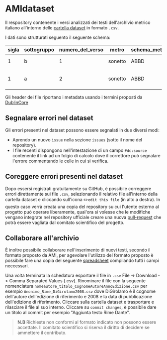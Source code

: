 # AMIdataset
Il respository contenente i versi analizzati dei testi dell'archivio metrico italiano all'interno delle [cartella dataset](https://github.com/ArchivioMetricoItaliano/AMIdataset/tree/main/dataset) in formato `.csv`. 

I dati sono strutturati seguento il seguente schema:

| sigla      | sottogruppo | numero_del_verso | metro   | schema_metrico | congedo | tipo_verso | trascrizione_verso                    | accento_01 | accento_02 | accento_03 | accento_04 | accento_05 | accento_06 | accento_07 | accento_08 | accento_09 | accento_10 | irregolarità |
|------------|-------------|------------------|---------|----------------|---------|------------|---------------------------------------|-----------:|-----------:|-----------:|-----------:|-----------:|-----------:|-----------:|-----------:|-----------:|-----------:|--------------|
| 1 |           b |                1 | sonetto | ABBD           | ABBC    |         11 | A ciascun’alma presa e gentil core    | 1          | 1          | 0          | 1          | 0          | 1          | 0          | 1          | 0          | 0          | ipometro     |
| 1 |           a |                2 | sonetto | ABBD           | ABBC    |          7 | nel cui cospetto ven lo dir presente, | 0          | 1          | 0          | 1          | 0          | 0          | 0          | 0          | 0          | 0          | ipermetro    |

Gli header dei file riportano i metadata usando i termini proposti da [DublinCore](https://www.dublincore.org/specifications/dublin-core/dcmi-terms/)

## Segnalare errori nel dataset
Gli errori presenti nel dataset possono essere segnalati in due diversi modi:
 - Aprendo un nuovo `issue` nella sezione `issues` (sotto il nome del repository).
 - I file recenti dispongono nell'intestazione di un campo `#dc:source`	contenente il link ad un folgio di calcolo dove il correttore può segnalare l'errore commentando le celle in cui si verifica.

## Coreggere errori presenti nel dataset
Dopo essersi registrati gratuitamente su GitHub, è possibile correggere errori direttamente sui file `.csv`, selezionando il relativo file all'interno della cartella dataset e cliccando sull'icona ✏️`edit this file` (in alto a destra). In questo caso verrà creata una copia del repository su cui l'utente esterno al progetto può operare liberamente, qual'ora si volesse che le modifiche vengano integrate nel repository ufficiale creare una nuova [pull-request](https://docs.github.com/en/pull-requests/collaborating-with-pull-requests/proposing-changes-to-your-work-with-pull-requests/about-pull-requests) che potrà essere vagliata dal comitato scientifico del progetto.

## Collaborare all'archivio
È inoltre possibile collaborare nell'inserimento di nuovi testi, secondo il formato proposto da AMI, per agevolare l'utilizzo del formato proposto è possibile fare una copia del seguente [spreadsheet](https://docs.google.com/spreadsheets/d/1psXBmH2jdZQWsEPhh27vEuBPESPz9ZCIlnotYNDUW_U/edit?usp=sharing) compilando tutti i campi neccessari.

Una volta terminata la schedatura esportare il file in `.csv` File -> Download -> Comma Separated Values (.csv). Rinominare il file con la seguente nomenclatura  `nomeautore_titolo_CognomeAutoreAnnoEdizione.csv` per esempio `Anonimo_Rime_DiGirolamo2008.csv` dove DiGirolamo è il cognome dell'autore dell'edizione di riferimento e 2008 e la data di pubblicazione dell'edizione di riferimento. Cliccare sulla cartella dataset e trasportare e rilasciare il file al suo interno. Cliccare su `commit changes`, è possibile dare un titolo al commit per esempio "Aggiunta testo Rime Dante".

> **N.B** Richieste non conformi al formato indicato non possono essere accettate. 
> Il comitato scientifico si riserva il diritto di decidere se ammettere il contributo. 
